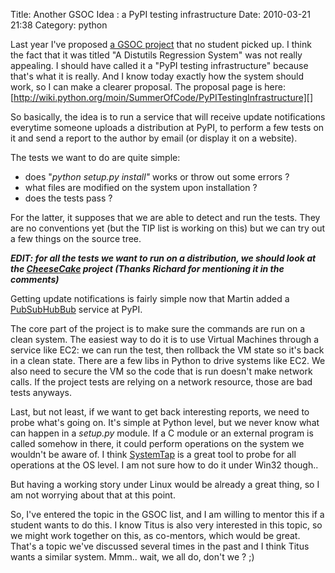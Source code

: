 Title: Another GSOC Idea : a PyPI testing infrastructure
Date: 2010-03-21 21:38
Category: python

Last year I've proposed [a GSOC project][] that no student picked up. I
think the fact that it was titled "A Distutils Regression System" was
not really appealing. I should have called it a "PyPI testing
infrastructure" because that's what it is really. And I know today
exactly how the system should work, so I can make a clearer proposal.
The proposal page is here:
[http://wiki.python.org/moin/SummerOfCode/PyPITestingInfrastructure][]   
  
So basically, the idea is to run a service that will receive update
notifications everytime someone uploads a distribution at PyPI, to
perform a few tests on it and send a report to the author by email (or
display it on a website).   
  
The tests we want to do are quite simple:   
-   does "*python setup.py install"* works or throw out some errors ?
-   what files are modified on the system upon installation ?
-   does the tests pass ?

  
For the latter, it supposes that we are able to detect and run the
tests. They are no conventions yet (but the TIP list is working on this)
but we can try out a few things on the source tree.   
  
***EDIT: for all the tests we want to run on a distribution, we should
look at the [CheeseCake][] project (Thanks Richard for mentioning it in
the comments)***   
  
Getting update notifications is fairly simple now that Martin added a
[PubSubHubBub][] service at PyPI.   
  
The core part of the project is to make sure the commands are run on a
clean system. The easiest way to do it is to use Virtual Machines
through a service like EC2: we can run the test, then rollback the VM
state so it's back in a clean state. There are a few libs in Python to
drive systems like EC2. We also need to secure the VM so the code that
is run doesn't make network calls. If the project tests are relying on a
network resource, those are bad tests anyways.   
  
Last, but not least, if we want to get back interesting reports, we
need to probe what's going on. It's simple at Python level, but we never
know what can happen in a *setup.py* module. If a C module or an
external program is called somehow in there, it could perform operations
on the system we wouldn't be aware of. I think [SystemTap][] is a great
tool to probe for all operations at the OS level. I am not sure how to
do it under Win32 though..   
  
But having a working story under Linux would be already a great thing,
so I am not worrying about that at this point.   
  
So, I've entered the topic in the GSOC list, and I am willing to mentor
this if a student wants to do this. I know Titus is also very interested
in this topic, so we might work together on this, as co-mentors, which
would be great. That's a topic we've discussed several times in the past
and I think Titus wants a similar system. Mmm.. wait, we all do, don't
we ? ;)

  [a GSOC project]: http://wiki.python.org/moin/SummerOfCode/2009
  [http://wiki.python.org/moin/SummerOfCode/PyPITestingInfrastructure]: http://wiki.python.org/moin/SummerOfCode/PyPITestingInfrastructure
  [CheeseCake]: http://pycheesecake.org
  [PubSubHubBub]: http://en.wikipedia.org/wiki/PubSubHubbub
  [SystemTap]: http://sourceware.org/systemtap/
